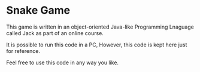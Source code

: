 # Snake Game #

This game is written in an object-oriented Java-like Programming Lnaguage called Jack as part of an online course.

It is possible to run this code in a PC, However, this code is kept here just for reference.

Feel free to use this code in any way you like.
